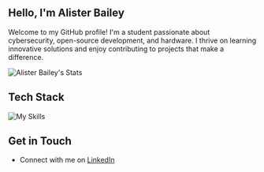 ## Hello, I'm Alister Bailey

Welcome to my GitHub profile! I'm a student passionate about cybersecurity, open-source development, and hardware. I thrive on learning innovative solutions and enjoy contributing to projects that make a difference.

![Alister Bailey's Stats](https://github-readme-stats.vercel.app/api?username=AlisterBailey&theme=vue-dark&show_icons=true&hide_border=true&count_private=true)

<!-- 
## About Me
  - 
-->

## Tech Stack
![My Skills](https://skillicons.dev/icons?i=js,ts,html,css,js,react,npm,nodejs,py,docker,cloudflare)<!-- https://skillicons.dev for more --> <br>

<!--
## Achievements
  - 

## Featured Repositories
  -

-->
## Get in Touch
  - Connect with me on [LinkedIn](https://www.linkedin.com/in/alister-bailey/)

